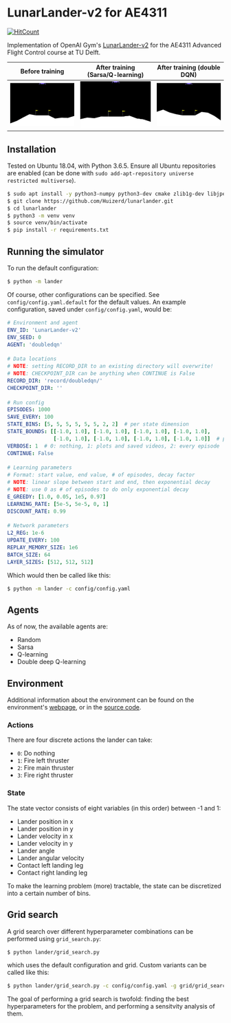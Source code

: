 # LunarLander-v2 for AE4311
[![HitCount](http://hits.dwyl.io/Huizerd/lunarlander.svg)](http://hits.dwyl.io/Huizerd/lunarlander)

Implementation of OpenAI Gym's [LunarLander-v2](https://gym.openai.com/envs/LunarLander-v2/) for the AE4311 Advanced Flight Control course at TU Delft.

Before training            |  After training (Sarsa/Q-learning)    |  After training (double DQN)   |
:-------------------------:|:-------------------------:|:----------------------------------:|
![](readme_files/before.gif)  |  ![](readme_files/after_qlearn.gif) | ![](readme_files/after_doubleDQN.gif) 

## Installation
Tested on Ubuntu 18.04, with Python 3.6.5. Ensure all Ubuntu repositories are enabled (can be done with `sudo add-apt-repository universe restricted multiverse`).
```bash
$ sudo apt install -y python3-numpy python3-dev cmake zlib1g-dev libjpeg-dev xvfb xorg-dev python3-opengl libboost-all-dev libsdl2-dev swig
$ git clone https://github.com/Huizerd/lunarlander.git
$ cd lunarlander
$ python3 -m venv venv
$ source venv/bin/activate
$ pip install -r requirements.txt
```

## Running the simulator
To run the default configuration:
```bash
$ python -m lander
```
Of course, other configurations can be specified. See `config/config.yaml.default` for the default values.
An example configuration, saved under `config/config.yaml`, would be:
```yaml
# Environment and agent
ENV_ID: 'LunarLander-v2'
ENV_SEED: 0
AGENT: 'doubledqn'

# Data locations
# NOTE: setting RECORD_DIR to an existing directory will overwrite!
# NOTE: CHECKPOINT_DIR can be anything when CONTINUE is False
RECORD_DIR: 'record/doubledqn/'
CHECKPOINT_DIR: ''

# Run config
EPISODES: 1000
SAVE_EVERY: 100
STATE_BINS: [5, 5, 5, 5, 5, 5, 2, 2]  # per state dimension
STATE_BOUNDS: [[-1.0, 1.0], [-1.0, 1.0], [-1.0, 1.0], [-1.0, 1.0],
               [-1.0, 1.0], [-1.0, 1.0], [-1.0, 1.0], [-1.0, 1.0]]  # per state dimension
VERBOSE: 1  # 0: nothing, 1: plots and saved videos, 2: every episode
CONTINUE: False

# Learning parameters
# Format: start value, end value, # of episodes, decay factor
# NOTE: linear slope between start and end, then exponential decay
# NOTE: use 0 as # of episodes to do only exponential decay
E_GREEDY: [1.0, 0.05, 1e5, 0.97]
LEARNING_RATE: [5e-5, 5e-5, 0, 1]
DISCOUNT_RATE: 0.99

# Network parameters
L2_REG: 1e-6
UPDATE_EVERY: 100
REPLAY_MEMORY_SIZE: 1e6
BATCH_SIZE: 64
LAYER_SIZES: [512, 512, 512]
```

Which would then be called like this:
```bash
$ python -m lander -c config/config.yaml
```

## Agents
As of now, the available agents are:
- Random
- Sarsa
- Q-learning
- Double deep Q-learning

## Environment
Additional information about the environment can be found on the environment's [webpage](https://gym.openai.com/envs/LunarLander-v2/), or in the [source code](https://github.com/openai/gym/blob/master/gym/envs/box2d/lunar_lander.py).

### Actions
There are four discrete actions the lander can take:
- `0`: Do nothing
- `1`: Fire left thruster
- `2`: Fire main thruster
- `3`: Fire right thruster

### State
The state vector consists of eight variables (in this order) between -1 and 1:
- Lander position in x
- Lander position in y
- Lander velocity in x
- Lander velocity in y
- Lander angle
- Lander angular velocity
- Contact left landing leg
- Contact right landing leg

To make the learning problem (more) tractable, the state can be discretized into a certain number of bins.

## Grid search
A grid search over different hyperparameter combinations can be performed using `grid_search.py`:

```bash
$ python lander/grid_search.py
```

which uses the default configuration and grid. Custom variants can be called like this:

```bash
$ python lander/grid_search.py -c config/config.yaml -g grid/grid_search.yaml
```

The goal of performing a grid search is twofold: finding the best hyperparameters for the problem,
and performing a sensitvity analysis of them.
